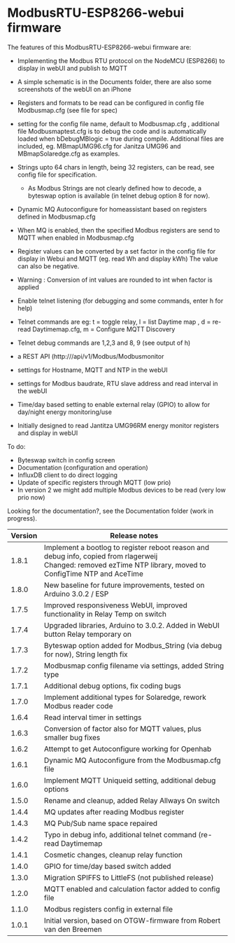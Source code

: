 # ModbusRTU-ESP8266-webui firmware



The features of this ModbusRTU-ESP8266-webui firmware are:
- Implementing the Modbus RTU protocol on the NodeMCU (ESP8266) to display in webUI and publish to MQTT
- A simple schematic is in the Documents folder, there are also some screenshots of the webUI on an iPhone

- Registers and formats to be read can be configured in config file Modbusmap.cfg (see file for spec)
- setting for the config file name, default to Modbusmap.cfg , 
    additional file Modbusmaptest.cfg is to debug the code and is automatically loaded when bDebugMBlogic = true during compile. 
    Additional files are included, eg. MBmapUMG96.cfg for Janitza UMG96 and MBmapSolaredge.cfg as examples. 
- Strings upto 64 chars in length, being 32 registers, can be read, see config file for specification.
    - As Modbus Strings are not clearly defined how to decode, a byteswap option is available (in telnet debug option 8 for now).

- Dynamic MQ Autoconfigure for homeassistant based on registers defined in Modbusmap.cfg
- When MQ is enabled, then the specified Modbus registers are send to MQTT when enabled in Modbusmap.cfg

- Register values can be converted by a set factor in the config file for display in Webui and MQTT (eg. read Wh and display kWh)
    The value can also be negative.
- Warning : Conversion of int values are rounded to int when factor is applied

- Enable telnet listening (for debugging and some commands, enter h for help)
- Telnet commands are eg: t = toggle relay, l = list Daytime map , d = re-read Daytimemap.cfg, m = Configure MQTT Discovery
- Telnet debug commands are 1,2,3 and 8, 9 (see output of h)

- a REST API (http://<ip>/api/v1/Modbus/Modbusmonitor
- settings for Hostname, MQTT and NTP in the webUI 
- settings for Modbus baudrate, RTU slave address and read interval in the webUI

- Time/day based setting to enable external relay (GPIO) to allow for day/night energy monitoring/use
- Initially designed to read Jantitza UMG96RM energy monitor registers and display in webUI


To do:
- Byteswap switch in config screen
- Documentation (configuration and operation)
- InfluxDB client to do direct logging
- Update of specific registers through MQTT (low prio)
- In version 2 we might add multiple Modbus devices to be read (very low prio now)


Looking for the documentation?, see the Documentation folder (work in progress).  

| Version | Release notes |
|-|-|
| 1.8.1 | Implement a bootlog to register reboot reason and debug info, copied from rlagerweij<br>Changed: removed ezTime NTP library, moved to ConfigTime NTP and AceTime |  
| 1.8.0 | New baseline for future improvements, tested on Arduino 3.0.2 / ESP |  
| 1.7.5 | Improved responsiveness WebUI, improved functionality in Relay Temp on switch|  
| 1.7.4 | Upgraded libraries, Arduino to 3.0.2.  Added in WebUI button Relay temporary on|  
| 1.7.3 | Byteswap option added for Modbus_String (via debug for now), String length fix |  
| 1.7.2 | Modbusmap config filename via settings, added String type|  
| 1.7.1 | Additional debug options, fix coding bugs|  
| 1.7.0 | Implement additional types for Solaredge, rework Modbus reader code|  
| 1.6.4 | Read interval timer in settings|  
| 1.6.3 | Conversion of factor also for MQTT values, plus smaller bug fixes|  
| 1.6.2 | Attempt to get Autoconfigure working for Openhab|  
| 1.6.1 | Dynamic MQ Autoconfigure from the Modbusmap.cfg file|  
| 1.6.0 | Implement MQTT Uniqueid setting, additional debug options|  
| 1.5.0 | Rename and cleanup, added Relay Allways On switch|  
| 1.4.4 | MQ updates after reading Modbus register|  
| 1.4.3 | MQ Pub/Sub name space repaired|  
| 1.4.2 | Typo in debug info, additional telnet command (re-read Daytimemap|  
| 1.4.1 | Cosmetic changes, cleanup relay function|  
| 1.4.0 | GPIO for time/day based switch added|  
| 1.3.0 | Migration SPIFFS to LittleFS (not published release)|  
| 1.2.0 | MQTT enabled and calculation factor added to config file|  
| 1.1.0 | Modbus registers config in external file|  
| 1.0.1 | Initial version, based on OTGW-firmware from Robert van den Breemen|  